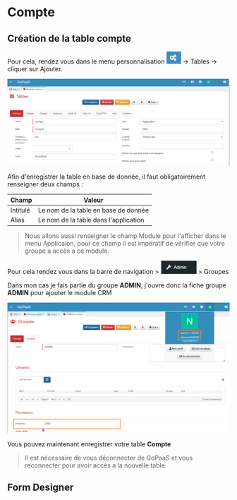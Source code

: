 # Compte


## Création de la table compte

Pour cela, rendez vous dans le menu personnalisation ![capture](images/image5.png ) -> Tables -> cliquer sur Ajouter.

![screenshot](images/image1.jpeg)

Afin d'enregistrer la table en base de donnée, il faut obligatoirement renseigner deux champs :

| Champ   | Valeur                              |
|---------|-------------------------------------|
| Intitulé | Le nom de la table en base de donnée |
| Alias   | Le nom de la table dans l'application |

> Nous allons aussi renseigner le champ Module pour l'afficher dans le menu Applicaion, pour ce champ il est impératif de vérifier que votre groupe a accès a ce module.

Pour cela rendez vous dans la barre de navigation > <img src="images/image2.png" height="30px" alt="Admin"/> > Groupes

Dans mon cas je fais partie du groupe **ADMIN**, j'ouvre donc la fiche groupe **ADMIN** pour ajouter le module CRM

![screenshot](images/image3.png)

Vous pouvez maintenant enregistrer votre table **Compte**

> Il est nécessaire de vous déconnecter de GoPaaS et vous reconnecter pour avoir accès a la nouvelle table

## Form Designer

